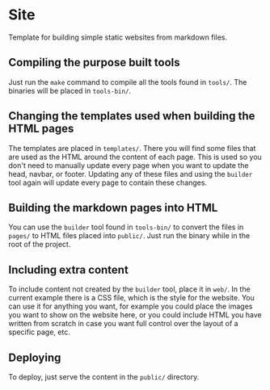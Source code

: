 # Site

Template for building simple static websites from markdown files.

## Compiling the purpose built tools

Just run the `make` command to compile all the tools found in `tools/`.
The binaries will be placed in `tools-bin/`.

## Changing the templates used when building the HTML pages

The templates are placed in `templates/`.
There you will find some files that are used as the HTML around the content of each page.
This is used so you don't need to manually update every page when you want to update the head, navbar, or footer.
Updating any of these files and using the `builder` tool again will update every page to contain these changes.

## Building the markdown pages into HTML

You can use the `builder` tool found in `tools-bin/` to convert the files in `pages/` to HTML files placed into `public/`.
Just run the binary while in the root of the project.

## Including extra content

To include content not created by the `builder` tool, place it in `web/`.
In the current example there is a CSS file, which is the style for the website.
You can use it for anything you want, for example you could place the images you want to show on the website here, or you could include HTML you have written from scratch in case you want full control over the layout of a specific page, etc.

## Deploying

To deploy, just serve the content in the `public/` directory.

